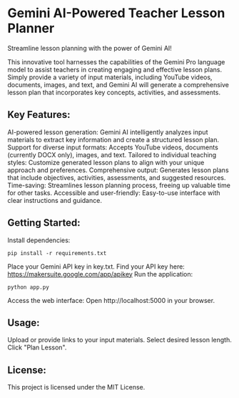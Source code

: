 # Gemini AI-Powered Teacher Lesson Planner

Streamline lesson planning with the power of Gemini AI!

This innovative tool harnesses the capabilities of the Gemini Pro language model to assist teachers in creating engaging and effective lesson plans. Simply provide a variety of input materials, including YouTube videos, documents, images, and text, and Gemini AI will generate a comprehensive lesson plan that incorporates key concepts, activities, and assessments.

## Key Features:

AI-powered lesson generation: Gemini AI intelligently analyzes input materials to extract key information and create a structured lesson plan.
Support for diverse input formats: Accepts YouTube videos, documents (currently DOCX only), images, and text.
Tailored to individual teaching styles: Customize generated lesson plans to align with your unique approach and preferences.
Comprehensive output: Generates lesson plans that include objectives, activities, assessments, and suggested resources.
Time-saving: Streamlines lesson planning process, freeing up valuable time for other tasks.
Accessible and user-friendly: Easy-to-use interface with clear instructions and guidance.
## Getting Started:

Install dependencies:
```
pip install -r requirements.txt
```
Place your Gemini API key in key.txt. Find your API key here: https://makersuite.google.com/app/apikey
Run the application:
```
python app.py
```
Access the web interface: Open http://localhost:5000 in your browser.
## Usage:

Upload or provide links to your input materials.
Select desired lesson length.
Click "Plan Lesson".

## License:

This project is licensed under the MIT License.
